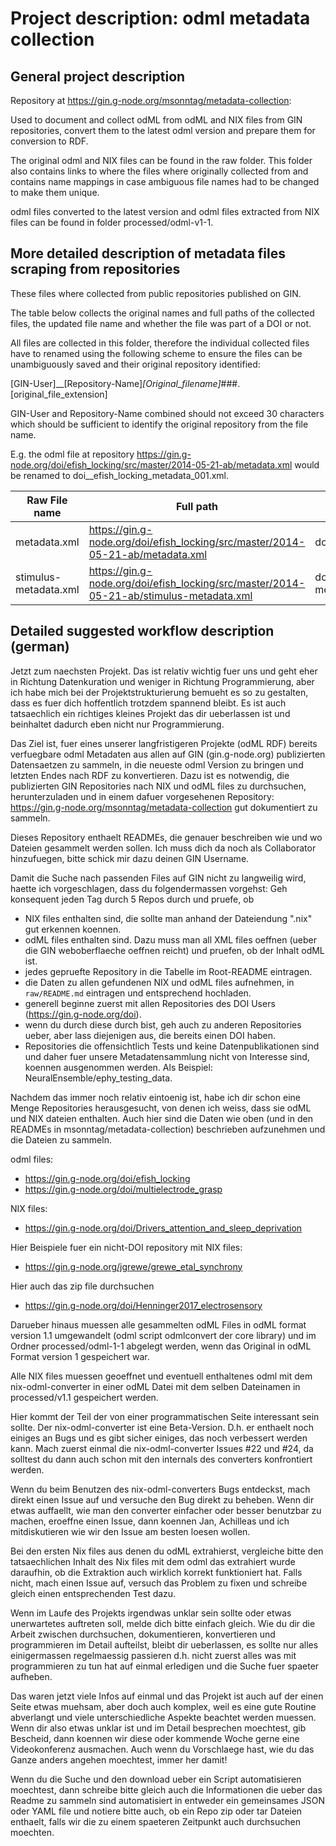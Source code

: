 # Project description: odml metadata collection

## General project description

Repository at https://gin.g-node.org/msonntag/metadata-collection:

Used to document and collect odML from odML and NIX files from GIN repositories, convert them to the latest odml version and prepare them for conversion to RDF.

The original odml and NIX files can be found in the raw folder. This folder also contains links to where the files where originally collected from and contains name mappings in case ambiguous file names had to be changed to make them unique.

odml files converted to the latest version and odml files extracted from NIX files can be found in folder processed/odml-v1-1.

## More detailed description of metadata files scraping from repositories


These files where collected from public repositories published on GIN.

The table below collects the original names and full paths of the collected files, the updated file name and whether the file was part of a DOI or not.

All files are collected in this folder, therefore the individual collected files have to renamed using the following scheme to ensure the files can be unambiguously saved and their original repository identified:

[GIN-User]__[Repository-Name]_[Original_filename]_###.[original_file_extension]

GIN-User and Repository-Name combined should not exceed 30 characters which should be sufficient to identify the original repository from the file name.

E.g. the odml file at repository https://gin.g-node.org/doi/efish_locking/src/master/2014-05-21-ab/metadata.xml would be renamed to doi__efish_locking_metadata_001.xml.

| Raw File name | Full path | Updated file name | DOI  |
| ------------- | --------- | ------------------| ---- |
| metadata.xml | https://gin.g-node.org/doi/efish_locking/src/master/2014-05-21-ab/metadata.xml | doi__efish_locking_metadata_001.xml | https://doi.org/10.12751/g-node.6953bb |
| stimulus-metadata.xml | https://gin.g-node.org/doi/efish_locking/src/master/2014-05-21-ab/stimulus-metadata.xml | doi__efish_locking_stimulus-metadata_001.xml | https://doi.org/10.12751/g-node.6953bb |

## Detailed suggested workflow description (german)

Jetzt zum naechsten Projekt. Das ist relativ wichtig fuer uns und geht eher in Richtung Datenkuration und weniger in Richtung Programmierung, aber ich habe mich bei der Projektstrukturierung bemueht es so zu gestalten, dass es fuer dich hoffentlich trotzdem spannend bleibt. Es ist auch tatsaechlich ein richtiges kleines Projekt das dir ueberlassen ist und beinhaltet dadurch eben nicht nur Programmierung.

Das Ziel ist, fuer eines unserer langfristigeren Projekte (odML RDF) bereits verfuegbare odml Metadaten aus allen auf GIN (gin.g-node.org) publizierten Datensaetzen zu sammeln, in die neueste odml Version zu bringen und letzten Endes nach RDF zu konvertieren. Dazu ist es notwendig, die publizierten GIN Repositories nach NIX und odML files zu durchsuchen, herunterzuladen und in einem dafuer vorgesehenen Repository: https://gin.g-node.org/msonntag/metadata-collection gut dokumentiert zu sammeln.

Dieses Repository enthaelt READMEs, die genauer beschreiben wie und wo Dateien gesammelt werden sollen. Ich muss dich da noch als Collaborator hinzufuegen, bitte schick mir dazu deinen GIN Username.

Damit die Suche nach passenden Files auf GIN nicht zu langweilig wird, haette ich vorgeschlagen, dass du folgendermassen vorgehst:
Geh konsequent jeden Tag durch 5 Repos durch und pruefe, ob
- NIX files enthalten sind, die sollte man anhand der Dateiendung ".nix" gut erkennen koennen.
- odML files enthalten sind. Dazu muss man all XML files oeffnen (ueber die GIN weboberflaeche oeffnen reicht) und pruefen, ob der Inhalt odML ist.
- jedes gepruefte Repository in die Tabelle im Root-README eintragen.
- die Daten zu allen gefundenen NIX und odML files aufnehmen, in `raw/README.md` eintragen und entsprechend hochladen.
- generell beginne zuerst mit allen Repositories des DOI Users (https://gin.g-node.org/doi).
- wenn du durch diese durch bist, geh auch zu anderen Repositories ueber, aber lass diejenigen aus, die bereits einen DOI haben.
- Repositories die offensichtlich Tests und keine Datenpublikationen sind und daher fuer unsere Metadatensammlung nicht von Interesse sind, koennen ausgenommen werden. Als Beispiel: NeuralEnsemble/ephy_testing_data.

Nachdem das immer noch relativ eintoenig ist, habe ich dir schon eine Menge Repositories herausgesucht, von denen ich weiss, dass sie odML und NIX dateien enthalten. Auch hier sind die Daten wie oben (und in den READMEs in msonntag/metadata-collection) beschrieben aufzunehmen und die Dateien zu sammeln.

odml files:
- https://gin.g-node.org/doi/efish_locking
- https://gin.g-node.org/doi/multielectrode_grasp

NIX files:
- https://gin.g-node.org/doi/Drivers_attention_and_sleep_deprivation

Hier Beispiele fuer ein nicht-DOI repository mit NIX files:
- https://gin.g-node.org/jgrewe/grewe_etal_synchrony

Hier auch das zip file durchsuchen
- https://gin.g-node.org/doi/Henninger2017_electrosensory

Darueber hinaus muessen alle gesammelten odML Files in odML format version 1.1 umgewandelt (odml script odmlconvert der core library) und im Ordner processed/odml-1-1 abgelegt werden, wenn das Original in odML Format version 1 gespeichert war.

Alle NIX files muessen geoeffnet und eventuell enthaltenes odml mit dem nix-odml-converter in einer odML Datei mit dem selben Dateinamen in processed/v1.1 gespeichert werden.

Hier kommt der Teil der von einer programmatischen Seite interessant sein sollte. Der nix-odml-converter ist eine Beta-Version. D.h. er enthaelt noch einiges an Bugs und es gibt sicher einiges, das noch verbessert werden kann. Mach zuerst einmal die nix-odml-converter Issues #22 und #24, da solltest du dann auch schon mit den internals des converters konfrontiert werden.

Wenn du beim Benutzen des nix-odml-converters Bugs entdeckst, mach direkt einen Issue auf und versuche den Bug direkt zu beheben. Wenn dir etwas auffaellt, wie man den converter einfacher oder besser benutzbar zu machen, eroeffne einen Issue, dann koennen Jan, Achilleas und ich mitdiskutieren wie wir den Issue am besten loesen wollen.

Bei den ersten Nix files aus denen du odML extrahierst, vergleiche bitte den tatsaechlichen Inhalt des Nix files mit dem odml das extrahiert wurde daraufhin, ob die Extraktion auch wirklich korrekt funktioniert hat. Falls nicht, mach einen Issue auf, versuch das Problem zu fixen und schreibe gleich einen entsprechenden Test dazu.

Wenn im Laufe des Projekts irgendwas unklar sein sollte oder etwas unerwartetes auftreten soll, melde dich bitte einfach gleich. Wie du dir die Arbeit zwischen durchsuchen, dokumentieren, konvertieren und programmieren im Detail aufteilst, bleibt dir ueberlassen, es sollte nur alles einigermassen regelmaessig passieren d.h. nicht zuerst alles was mit programmieren zu tun hat auf einmal erledigen und die Suche fuer spaeter aufheben.

Das waren jetzt viele Infos auf einmal und das Projekt ist auch auf der einen Seite etwas muehsam, aber doch auch komplex, weil es eine gute Routine abverlangt und viele unterschiedliche Aspekte beachtet werden muessen. Wenn dir also etwas unklar ist und im Detail besprechen moechtest, gib Bescheid, dann koennen wir diese oder kommende Woche gerne eine Videokonferenz ausmachen. Auch wenn du Vorschlaege hast, wie du das Ganze anders angehen moechtest, immer her damit!

Wenn du die Suche und den download ueber ein Script automatisieren moechtest, dann schreibe bitte gleich auch die Informationen die ueber das Readme zu sammeln sind automatisiert in entweder ein gemeinsames JSON oder YAML file und notiere bitte auch, ob ein Repo zip oder tar Dateien enthaelt, falls wir die zu einem spaeteren Zeitpunkt auch durchsuchen moechten.

